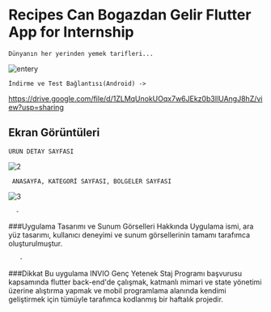 # Recipes Can Bogazdan Gelir Flutter App for Internship
    Dünyanın her yerinden yemek tarifleri...
![entery](https://user-images.githubusercontent.com/43846778/114446354-d2191600-9bd9-11eb-920e-4dcd3c539135.jpg)

    İndirme ve Test Bağlantısı(Android) ->
https://drive.google.com/file/d/1ZLMqUnokUOqx7w6JEkz0b3IlUAngJ8hZ/view?usp=sharing



## Ekran Görüntüleri
    ÜRÜN DETAY SAYFASI
![2](https://user-images.githubusercontent.com/43846778/114446363-d34a4300-9bd9-11eb-8d4e-c5140c2448ee.jpg)
     
     ANASAYFA, KATEGORİ SAYFASI, BÖLGELER SAYFASI
![3](https://user-images.githubusercontent.com/43846778/114446371-d5140680-9bd9-11eb-9721-1865ae4f605d.jpg)
    
      -

###Uygulama Tasarımı ve Sunum Görselleri Hakkında
Uygulama ismi, ara yüz tasarımı, kullanıcı deneyimi ve sunum görsellerinin tamamı tarafımca oluşturulmuştur. 

       -

###Dikkat
Bu uygulama  INVIO Genç Yetenek Staj Programı başvurusu kapsamında flutter back-end'de çalışmak, katmanlı mimari ve state yönetimi üzerine alıştırma yapmak ve mobil programlama alanında kendimi geliştirmek için tümüyle tarafımca kodlanmış bir haftalık projedir. 

